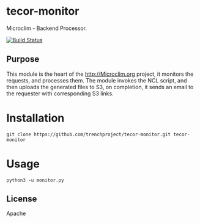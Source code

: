 tecor-monitor
=============

Microclim - Backend Processor.

[![Build Status](https://travis-ci.org/trenchproject/tecor-monitor.svg)](https://travis-ci.org/trenchproject/tecor-monitor)

## Purpose

This module is the heart of the http://Microclim.org project, it monitors the requests, and processes
them. The module invokes the NCL script, and then uploads the generated files to S3, on completion, it 
sends an email to the requester with corresponding S3 links.
 
# Installation
```
git clone https://github.com/trenchproject/tecor-monitor.git tecor-monitor
```

# Usage
```
python3 -u monitor.py

```

## License

Apache